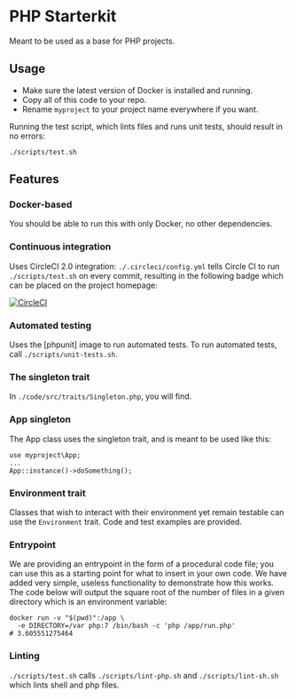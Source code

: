 PHP Starterkit
=====

Meant to be used as a base for PHP projects.

Usage
-----

* Make sure the latest version of Docker is installed and running.
* Copy all of this code to your repo.
* Rename `myproject` to your project name everywhere if you want.

Running the test script, which lints files and runs unit tests, should result in no errors:

    ./scripts/test.sh

Features
-----

### Docker-based

You should be able to run this with only Docker, no other dependencies.

### Continuous integration

Uses CircleCI 2.0 integration: `./.circleci/config.yml` tells Circle CI to run `./scripts/test.sh` on every commit, resulting in the following badge which can be placed on the project homepage:

[![CircleCI](https://circleci.com/gh/dcycle/starterkit-php.svg?style=svg)](https://circleci.com/gh/dcycle/starterkit-php)

### Automated testing

Uses the [phpunit] image to run automated tests. To run automated tests, call `./scripts/unit-tests.sh`.  

### The singleton trait

In `./code/src/traits/Singleton.php`, you will find.

### App singleton

The App class uses the singleton trait, and is meant to be used like this:

    use myproject\App;
    ...
    App::instance()->doSomething();

### Environment trait

Classes that wish to interact with their environment yet remain testable can use the `Environment` trait. Code and test examples are provided.

### Entrypoint

We are providing an entrypoint in the form of a procedural code file; you can use this as a starting point for what to insert in your own code. We have added very simple, useless functionality to demonstrate how this works. The code below will output the square root of the number of files in a given directory which is an environment variable:

    docker run -v "$(pwd)":/app \
      -e DIRECTORY=/var php:7 /bin/bash -c 'php /app/run.php'
    # 3.605551275464

### Linting

`./scripts/test.sh` calls `./scripts/lint-php.sh` and `./scripts/lint-sh.sh` which lints shell and php files.
